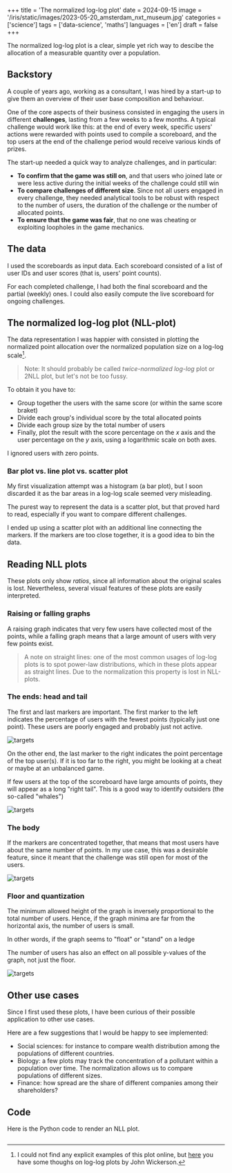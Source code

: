 +++
title = 'The normalized log-log plot'
date = 2024-09-15
image = '/iris/static/images/2023-05-20_amsterdam_nxt_museum.jpg'
categories = ['science']
tags = ['data-science', 'maths']
languages = ['en']
draft = false
+++

The normalized log-log plot is a clear, simple yet rich way to descibe 
the allocation of a measurable quantity over a population.  

## Backstory

A couple of years ago, working as a consultant, I was hired by a start-up
to give them an overview of their user base composition and behaviour.

One of the core aspects of their business consisted in engaging the users 
in different **challenges**, lasting from a few weeks to a few months. 
A typical challenge would work like this: at the end of every week, 
specific users' actions were rewarded with points used to compile a
scoreboard, and the top users at the end of the challenge period would receive 
various kinds of prizes.

The start-up needed a quick way to analyze challenges, and in particular:
- **To confirm that the game was still on**, and that users who joined late or were less active
during the initial weeks of the challenge could still win
- **To compare challenges of different size**. Since not all users engaged in every
challenge, they needed analytical tools to be robust with respect to the
number of users, the duration of the challenge or the number of allocated
points.
- **To ensure that the game was fair**, that no one was cheating or exploiting 
loopholes in the game mechanics. 

## The data
I used the scoreboards as input data. Each scoreboard consisted of a list
of user IDs and user scores (that is, users' point counts).

For each completed challenge, I had both the final scoreboard and 
the partial (weekly) ones. I could also easily compute the live 
scoreboard for ongoing challenges. 

## The normalized log-log plot (NLL-plot)
The data representation I was happier with consisted in plotting the normalized point
allocation over the normalized population size on a log-log scale[^1].

> Note: It should probably be called *twice-normalized log-log* plot or 2NLL plot, but let's not 
be too fussy.

[^1]: I could not find any explicit examples of this plot online, but [here](https://johnwickerson.wordpress.com/2016/08/06/ratios-on-logarithmic-scales/) you have some thoughs on log-log plots by John Wickerson.

To obtain it you have to:
- Group together the users with the same score (or within the same score braket)
- Divide each group's individual score by the total allocated points
- Divide each group size by the total number of users
- Finally, plot the result with the score percentage on the *x* axis and 
the user percentage on the *y* axis, using a logarithmic scale on both axes.

I ignored users with zero points.

### Bar plot vs. line plot vs. scatter plot
My first visualization attempt was a histogram (a bar plot), but I soon discarded
it as the bar areas in a log-log scale seemed very misleading. 

The purest way to represent the data is a scatter plot, but that proved 
hard to read, especially if you want to compare different challenges.

I ended up using a scatter plot with an additional line connecting the markers.
If the markers are too close together, it is a good idea to bin the data. 

## Reading NLL plots
These plots only show *ratios*, since all information about the original scales is
lost. Nevertheless, several visual features of these plots are easily interpreted.

### Raising or falling graphs
A raising graph indicates that very few users have collected most of the points,
while a falling graph means that a large amount of users with very few points exist.

> A note on straight lines: one of the most common usages of log-log plots 
is to spot power-law distributions, which in these plots appear as straight lines. 
Due to the normalization this property is lost in NLL-plots.

### The ends: head and tail
The first and last markers are important. The first marker to the left
indicates the percentage of users with the fewest points (typically just one point).
These users are poorly engaged and probably just not active.

![targets](/images/2024-09-17_unengaged_users.png?size=0.1)

On the other end, the last marker to the right indicates the point
percentage of the top user(s). If it is too far to the right, 
you might be looking at a cheat or maybe at an unbalanced game.

If few users at the top of the scoreboard have large amounts of points,
they will appear as a long "right tail". This is a good way to 
identify outsiders (the so-called "whales")

![targets](/images/2024-09-17_whales.png)

### The body
If the markers are concentrated together, that means that most users
have about the same number of points. In my use case, this was a
desirable feature, since it meant that the challenge was still open for 
most of the users.

![targets](/images/2024-09-17_open_challenge.png)

### Floor and quantization
The minimum allowed height of the graph is inversely proportional to
the total number of users. Hence, if the graph minima are far from the
horizontal axis, the number of users is small.

In other words, if the graph seems to "float" or "stand" on a ledge

The number of users has also an effect on all possible y-values of the graph,
not just the floor.

![targets](/images/2024-09-17_high_floor.png)

## Other use cases

Since I first used these plots, I have been curious of their possible
application to other use cases. 

Here are a few suggestions that I would be happy to see implemented:
- Social sciences: for instance to compare wealth distribution among
the populations of different countries.
- Biology: a few plots may track the concentration of a pollutant
within a population over time. The normalization allows us to compare 
populations of different sizes.
- Finance: how spread are the share of different companies among their shareholders?


## Code

Here is the Python code to render an NLL plot.
```python

```
